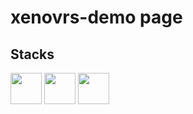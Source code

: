 # xenovrs-demo page

## Stacks
<div>
<img width="50" src="https://cdn.jsdelivr.net/gh/devicons/devicon@latest/icons/vitejs/vitejs-original.svg" />

<img width="50" src="https://cdn.jsdelivr.net/gh/devicons/devicon@latest/icons/react/react-original-wordmark.svg" />

<img width="50" src="https://cdn.jsdelivr.net/gh/devicons/devicon@latest/icons/tailwindcss/tailwindcss-original.svg" />

</div>
